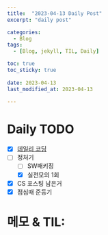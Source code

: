 ```yaml
---
title:  "2023-04-13 Daily Post"
excerpt: "daily post"

categories:
  - Blog
tags:
  - [Blog, jekyll, TIL, Daily]

toc: true
toc_sticky: true
 
date: 2023-04-13
last_modified_at: 2023-04-13

---
```


# Daily TODO

- [x] [데일리 코딩](https://urclass.codestates.com/classroom/33)
- [ ] 정처기
	- [ ] SW패키징
	- [x] 실전모의 1회
- [x] CS 포스팅 남은거
- [x] 점심때 준등기

# 메모 & TIL: 


